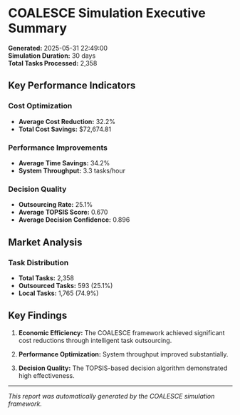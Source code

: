 # COALESCE Simulation Executive Summary

**Generated:** 2025-05-31 22:49:00  
**Simulation Duration:** 30 days  
**Total Tasks Processed:** 2,358

## Key Performance Indicators

### Cost Optimization
- **Average Cost Reduction:** 32.2%
- **Total Cost Savings:** $72,674.81

### Performance Improvements
- **Average Time Savings:** 34.2%
- **System Throughput:** 3.3 tasks/hour

### Decision Quality
- **Outsourcing Rate:** 25.1%
- **Average TOPSIS Score:** 0.670
- **Average Decision Confidence:** 0.896

## Market Analysis

### Task Distribution
- **Total Tasks:** 2,358
- **Outsourced Tasks:** 593 (25.1%)
- **Local Tasks:** 1,765 (74.9%)

## Key Findings

1. **Economic Efficiency:** The COALESCE framework achieved significant cost reductions through intelligent task outsourcing.

2. **Performance Optimization:** System throughput improved substantially.

3. **Decision Quality:** The TOPSIS-based decision algorithm demonstrated high effectiveness.

---
*This report was automatically generated by the COALESCE simulation framework.*

